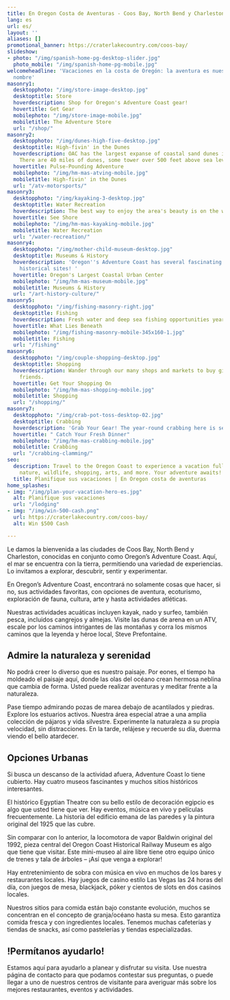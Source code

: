 ```yaml
---
title: En Oregon Costa de Aventuras - Coos Bay, North Bend y Charleston
lang: es
url: es/
layout: ''
aliases: []
promotional_banner: https://craterlakecountry.com/coos-bay/
slideshow:
- photo: "/img/spanish-home-pg-desktop-slider.jpg"
  photo_mobile: "/img/spanish-home-pg-mobile.jpg"
welcomeheadline: 'Vacaciones en la costa de Oregón: la aventura es nuestro segundo
  nombre'
masonry1:
  desktopphoto: "/img/store-image-desktop.jpg"
  desktoptitle: Store
  hoverdescription: Shop for Oregon's Adventure Coast gear!
  hovertitle: Get Gear
  mobilephoto: "/img/store-image-mobile.jpg"
  mobiletitle: The Adventure Store
  url: "/shop/"
masonry2:
  desktopphoto: "/img/dunes-high-five-desktop.jpg"
  desktoptitle: High-fivin' in the Dunes
  hoverdescription: OAC has the largest expanse of coastal sand dunes in North America.
    There are 40 miles of dunes, some tower over 500 feet above sea level.
  hovertitle: Pulse-Pounding Adventure
  mobilephoto: "/img/hm-mas-atving-mobile.jpg"
  mobiletitle: High-fivin' in the Dunes
  url: "/atv-motorsports/"
masonry3:
  desktopphoto: "/img/kayaking-3-desktop.jpg"
  desktoptitle: Water Recreation
  hoverdescription: The best way to enjoy the area's beauty is on the water.
  hovertitle: See Shore
  mobilephoto: "/img/hm-mas-kayaking-mobile.jpg"
  mobiletitle: Water Recreation
  url: "/water-recreation/"
masonry4:
  desktopphoto: "/img/mother-child-museum-desktop.jpg"
  desktoptitle: Museums & History
  hoverdescription: 'Oregon''s Adventure Coast has several fascinating museums and
    historical sites! '
  hovertitle: Oregon's Largest Coastal Urban Center
  mobilephoto: "/img/hm-mas-museum-mobile.jpg"
  mobiletitle: Museums & History
  url: "/art-history-culture/"
masonry5:
  desktopphoto: "/img/fishing-masonry-right.jpg"
  desktoptitle: Fishing
  hoverdescription: Fresh water and deep sea fishing opportunities year 'round.
  hovertitle: What Lies Beneath
  mobilephoto: "/img/fishing-masonry-mobile-345x160-1.jpg"
  mobiletitle: Fishing
  url: "/fishing"
masonry6:
  desktopphoto: "/img/couple-shopping-desktop.jpg"
  desktoptitle: Shopping
  hoverdescription: Wander through our many shops and markets to buy gifts for your
    friends.
  hovertitle: Get Your Shopping On
  mobilephoto: "/img/hm-mas-shopping-mobile.jpg"
  mobiletitle: Shopping
  url: "/shopping/"
masonry7:
  desktopphoto: "/img/crab-pot-toss-desktop-02.jpg"
  desktoptitle: Crabbing
  hoverdescription: 'Grab Your Gear! The year-round crabbing here is second to none.  '
  hovertitle: " Catch Your Fresh Dinner"
  mobilephoto: "/img/hm-mas-crabbing-mobile.jpg"
  mobiletitle: Crabbing
  url: "/crabbing-clamming/"
seo:
  description: Travel to the Oregon Coast to experience a vacation full of adventure,
    nature, wildlife, shopping, arts, and more. Your adventure awaits!
  title: Planifique sus vacaciones | En Oregon costa de aventuras
home_splashes:
- img: "/img/plan-your-vacation-hero-es.jpg"
  alt: Planifique sus vacaciones
  url: "/lodging"
- img: "/img/win-500-cash.png"
  url: https://craterlakecountry.com/coos-bay/
  alt: Win $500 Cash

---
```

Le damos la bienvenida a las ciudades de Coos Bay, North Bend y Charleston, conocidas en conjunto como Oregon’s Adventure Coast. Aquí, el mar se encuentra con la tierra, permitiendo una variedad de experiencias. Lo invitamos a explorar, descubrir, sentir y experimentar.

En Oregon’s Adventure Coast, encontrará no solamente cosas que hacer, si no, sus actividades favoritas, con opciones de aventura, ecoturismo, exploración de fauna, cultura, arte y hasta actividades atléticas.

Nuestras actividades acuáticas incluyen kayak, nado y surfeo, también pesca, incluidos cangrejos y almejas. Visite las dunas de arena en un ATV, escale por los caminos intrigantes de las montañas y corra los mismos caminos que la leyenda y héroe local, Steve Prefontaine.

## Admire la naturaleza y serenidad

No podrá creer lo diverso que es nuestro paisaje. Por eones, el tiempo ha moldeado el paisaje aquí, donde las olas del océano crean hermosa neblina que cambia de forma. Usted puede realizar aventuras y meditar frente a la naturaleza.

Pase tiempo admirando pozas de marea debajo de acantilados y piedras. Explore los estuarios activos. Nuestra área especial atrae a una amplia colección de pájaros y vida silvestre. Experimente la naturaleza a su propia velocidad, sin distracciones. En la tarde, relájese y recuerde su día, duerma viendo el bello atardecer.

## Opciones Urbanas

Si busca un descanso de la actividad afuera, Adventure Coast lo tiene cubierto. Hay cuatro museos fascinantes y muchos sitios históricos interesantes.

El histórico Egyptian Theatre con su bello estilo de decoración egipcio es algo que usted tiene que ver. Hay eventos, música en vivo y películas frecuentemente. La historia del edificio emana de las paredes y la pintura original del 1925 que las cubre.

Sin comparar con lo anterior, la locomotora de vapor Baldwin original del 1992, pieza central del Oregon Coast Historical Railway Museum es algo que tiene que visitar. Este mini-museo al aire libre tiene otro equipo único de trenes y tala de árboles – ¡Así que venga a explorar!

Hay entretenimiento de sobra con música en vivo en muchos de los bares y restaurantes locales. Hay juegos de casino estilo Las Vegas las 24 horas del día, con juegos de mesa, blackjack, póker y cientos de slots en dos casinos locales.

Nuestros sitios para comida están bajo constante evolución, muchos se concentran en el concepto de granja/océano hasta su mesa. Esto garantiza comida fresca y con ingredientes locales. Tenemos muchas cafeterías y tiendas de snacks, así como pastelerías y tiendas especializadas.

## !Permítanos ayudarlo!

Estamos aquí para ayudarlo a planear y disfrutar su visita. Use nuestra página de contacto para que podamos contestar sus preguntas, o puede llegar a uno de nuestros centros de visitante para averiguar más sobre los mejores restaurantes, eventos y actividades.